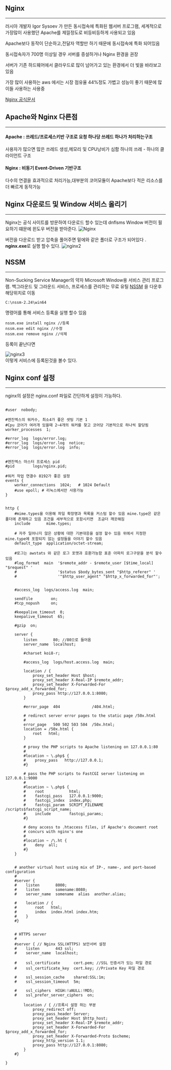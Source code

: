 ## **Nginx**
---
러시아 개발자 Igor Sysoev 가 만든 동시접속에 특화된 웹서버 프로그램, 세계적으로 가장많이 사용했던 Apache를 제낄정도로 비등비등하게 사용되고 있음

Apache보다 동작이 단순하고,전달자 역할만 하기 때문에 동시접속에 특화 되어있음

동시접속자가 700명 이상일 경우 서버를 증설하거나 Nginx 환경을 권장 

서버가 기존 하드웨어에서 클라우드로 많이 넘어가고 있는 환경에서 더 빛을 바라보고 있음 

가장 많이 사용하는 aws 에서는 시장 점유율 44%정도 가볍고 성능이 좋기 때문에 많이들 사용하는 사용중

[Nginx 공식문서](https://docs.nginx.com/nginx/admin-guide/web-server/web-server/)

## **Apache와 Nginx 다른점**
---

#### **Apache** : 쓰레드/프로세스키반 구조로 요청 하나당 쓰레드 하나가 처리하는구조
사용자가 많으면 많은 쓰레드 생성,메모리 및 CPU낭비가 심함
하나의 쓰레 - 하나의 클라이언트 구조

#### **Nginx** : 비동기 Event-Driven 기반구조
다수의 연결을 효과적으로 처리가능,대부분의 코어모듈이 Apache보다 적은 리소스를 더 빠르게 동작가능




## **Nginx 다운로드 및 Window 서비스 올리기**
---
Nginx는 공식 사이트를 방문하여 다운로드 할수 있는데 dnflsms Window 버전이 필요하기 떄문에 윈도우 버전을 받아준다.
![Nginx](/image/nginx1.png)

버전을 다운로드 받고 압축을 풀어주면 밑에와 같은 폴더로 구조가 되어있다 . **nginx.exe**로 실행 할수 있다. 
![nginx2](/image/nginx2.png)


## **NSSM**
---
Non-Sucking Service Manager의 약자 Microsoft Window용 서비스 관리 프로그램. 백그라운드 및 그라운드 서비스, 프로세스를 관리하는 무료 유틸
[NSSM](https://nssm.cc/download) 을 다운후 해당위치로 이동

```
C:\nssm-2.24\win64
```
명령어를 통해 서비스 등록을 실행 할수 있음

```
nssm.exe install nginx //등록
nssm.exe edit nginx //수정
nssm.exe remove nginx //삭제
```

등록이 끝난다면

![nginx3](/image/nginx3.png)   
이렇게 서비스에 등록된것을 볼수 있다.

## Nginx conf 설정
---
nginx의 설정은 nginx.conf 파일로 간단하게 설정이 가능하다.
```

#user  nobody;

#엔진엑스의 워커수, 최소4가 좋은 셋팅 기본 1
#Cpu 코어가 여러개 있을때 2~4개의 워커를 찾고 코어당 기본적으로 하나씩 할당됨
worker_processes  1;

#error_log  logs/error.log;
#error_log  logs/error.log  notice;
#error_log  logs/error.log  info;


#엔진엑스 마스터 프로세스 pid
#pid        logs/nginx.pid;

#워커 작업 연결수 8192가 좋은 설정
events {
    worker_connections  1024; 	# 1024 Default
    #use epoll; # 리눅스에서만 사용가능
}


http {
    #mime.types을 이용해 파일 확장명과 목록을 커스텀 할수 있음 mine.type은 같은 폴더에 존재하고 있음 조건을 세부적으로 포함시키면  조금더 깨끗해짐
    include       mime.types;

    # 자주 일어나지 않은 상황에 대한 기본대응을 설정 할수 있음 위에서 지정한 mine.type에 포함되지 않는 설정들을 이야기 할수 있음
    default_type  application/octet-stream;
	
    #로그는 awstats 와 같은 로그 포맷과 호환가능함 표준 아파치 로그구문을 분석 할수 있음
    #log_format  main  '$remote_addr - $remote_user [$time_local] "$request" '
    #                  '$status $body_bytes_sent "$http_referer" '
    #                  '"$http_user_agent" "$http_x_forwarded_for"';
	
    
    #access_log  logs/access.log  main;

    sendfile        on;
    #tcp_nopush     on;

    #keepalive_timeout  0;
    keepalive_timeout  65;

    #gzip  on;

    server {
        listen       80; //80으로 들어옴
        server_name  localhost;

        #charset koi8-r;

        #access_log  logs/host.access.log  main;

        location / {
            proxy_set_header Host $host; 
            proxy_set_header X-Real-IP $remote_addr;
            proxy_set_header X-Forwarded-For $proxy_add_x_forwarded_for;
            proxy_pass http://127.0.0.1:8080;
        }

        #error_page  404              /404.html;

        # redirect server error pages to the static page /50x.html
        #
        error_page   500 502 503 504  /50x.html;
        location = /50x.html {
            root   html;
        }

        # proxy the PHP scripts to Apache listening on 127.0.0.1:80
        #
        #location ~ \.php$ {
        #    proxy_pass   http://127.0.0.1;
        #}

        # pass the PHP scripts to FastCGI server listening on 127.0.0.1:9000
        #
        #location ~ \.php$ {
        #    root           html;
        #    fastcgi_pass   127.0.0.1:9000;
        #    fastcgi_index  index.php;
        #    fastcgi_param  SCRIPT_FILENAME  /scripts$fastcgi_script_name;
        #    include        fastcgi_params;
        #}

        # deny access to .htaccess files, if Apache's document root
        # concurs with nginx's one
        #
        #location ~ /\.ht {
        #    deny  all;
        #}
    }


    # another virtual host using mix of IP-, name-, and port-based configuration
    #
    #server {
    #    listen       8000;
    #    listen       somename:8080;
    #    server_name  somename  alias  another.alias;

    #    location / {
    #        root   html;
    #        index  index.html index.htm;
    #    }
    #}


    # HTTPS server
    #
    #server { // Nginx SSL(HTTPS) 보안서버 설정
    #    listen       443 ssl;
    #    server_name  localhost;

    #    ssl_certificate      cert.pem; //SSL 인증서가 있는 파일 경로
    #    ssl_certificate_key  cert.key; //Private Key 파일 경로

    #    ssl_session_cache    shared:SSL:1m;
    #    ssl_session_timeout  5m;

    #    ssl_ciphers  HIGH:!aNULL:!MD5;
    #    ssl_prefer_server_ciphers  on;

        location / { //프록시 설정 하는 부분 
            proxy_redirect off;
        	proxy_pass_header Server;
        	proxy_set_header Host $http_host;
        	proxy_set_header X-Real-IP $remote_addr;
        	proxy_set_header X-Forwarded-For $proxy_add_x_forwarded_for;
        	proxy_set_header X-Forwarded-Proto $scheme;
        	proxy_http_version 1.1;
            proxy_pass http://127.0.0.1:8080;
        }
    #}

}

```